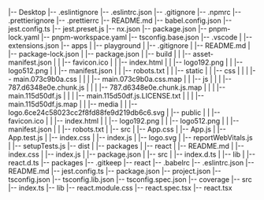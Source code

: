 |-- Desktop
    |-- .eslintignore
    |-- .eslintrc.json
    |-- .gitignore
    |-- .npmrc
    |-- .prettierignore
    |-- .prettierrc
    |-- README.md
    |-- babel.config.json
    |-- jest.config.ts
    |-- jest.preset.js
    |-- nx.json
    |-- package.json
    |-- pnpm-lock.yaml
    |-- pnpm-workspace.yaml
    |-- tsconfig.base.json
    |-- .vscode
    |   |-- extensions.json
    |-- apps
    |   |-- playground
    |       |-- .gitignore
    |       |-- README.md
    |       |-- package-lock.json
    |       |-- package.json
    |       |-- build
    |       |   |-- asset-manifest.json
    |       |   |-- favicon.ico
    |       |   |-- index.html
    |       |   |-- logo192.png
    |       |   |-- logo512.png
    |       |   |-- manifest.json
    |       |   |-- robots.txt
    |       |   |-- static
    |       |       |-- css
    |       |       |   |-- main.073c9b0a.css
    |       |       |   |-- main.073c9b0a.css.map
    |       |       |-- js
    |       |       |   |-- 787.d6348e0e.chunk.js
    |       |       |   |-- 787.d6348e0e.chunk.js.map
    |       |       |   |-- main.115d50df.js
    |       |       |   |-- main.115d50df.js.LICENSE.txt
    |       |       |   |-- main.115d50df.js.map
    |       |       |-- media
    |       |           |-- logo.6ce24c58023cc2f8fd88fe9d219db6c6.svg
    |       |-- public
    |       |   |-- favicon.ico
    |       |   |-- index.html
    |       |   |-- logo192.png
    |       |   |-- logo512.png
    |       |   |-- manifest.json
    |       |   |-- robots.txt
    |       |-- src
    |           |-- App.css
    |           |-- App.js
    |           |-- App.test.js
    |           |-- index.css
    |           |-- index.js
    |           |-- logo.svg
    |           |-- reportWebVitals.js
    |           |-- setupTests.js
    |-- dist
    |   |-- packages
    |       |-- react
    |           |-- README.md
    |           |-- index.css
    |           |-- index.js
    |           |-- package.json
    |           |-- src
    |               |-- index.d.ts
    |               |-- lib
    |                   |-- react.d.ts
    |-- packages
        |-- .gitkeep
        |-- react
            |-- .babelrc
            |-- .eslintrc.json
            |-- README.md
            |-- jest.config.ts
            |-- package.json
            |-- project.json
            |-- tsconfig.json
            |-- tsconfig.lib.json
            |-- tsconfig.spec.json
            |-- coverage
            |-- src
                |-- index.ts
                |-- lib
                    |-- react.module.css
                    |-- react.spec.tsx
                    |-- react.tsx
